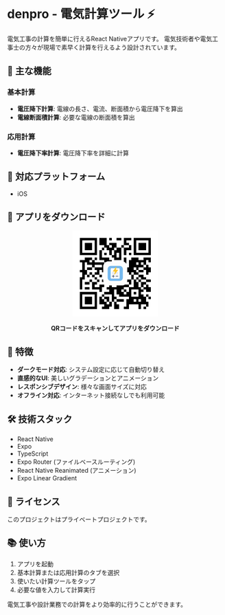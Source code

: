 # denpro - 電気計算ツール ⚡

電気工事の計算を簡単に行えるReact Nativeアプリです。
電気技術者や電気工事士の方々が現場で素早く計算を行えるよう設計されています。

## 🎯 主な機能

### 基本計算

- **電圧降下計算**: 電線の長さ、電流、断面積から電圧降下を算出
- **電線断面積計算**: 必要な電線の断面積を算出

### 応用計算

- **電圧降下率計算**: 電圧降下率を詳細に計算

## 📱 対応プラットフォーム

- iOS

## 📲 アプリをダウンロード

<div align="center">
  <img src="assets/images/denpro-qr.png" alt="denpro QRコード" width="200"/>
  <p><strong>QRコードをスキャンしてアプリをダウンロード</strong></p>
</div>

## 🎨 特徴

- **ダークモード対応**: システム設定に応じて自動切り替え
- **直感的なUI**: 美しいグラデーションとアニメーション
- **レスポンシブデザイン**: 様々な画面サイズに対応
- **オフライン対応**: インターネット接続なしでも利用可能

## 🛠 技術スタック

- React Native
- Expo
- TypeScript
- Expo Router (ファイルベースルーティング)
- React Native Reanimated (アニメーション)
- Expo Linear Gradient

## 📄 ライセンス

このプロジェクトはプライベートプロジェクトです。

## 📚 使い方

1. アプリを起動
2. 基本計算または応用計算のタブを選択
3. 使いたい計算ツールをタップ
4. 必要な値を入力して計算実行

電気工事や設計業務での計算をより効率的に行うことができます。
